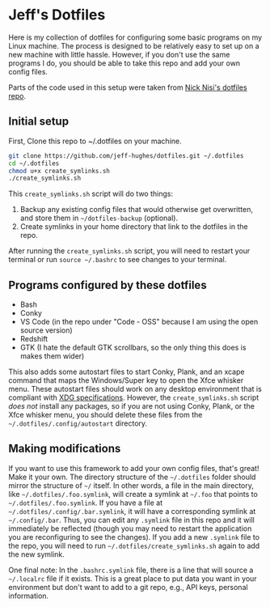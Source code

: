 # Jeff's Dotfiles

Here is my collection of dotfiles for configuring some basic programs on my
Linux machine. The process is designed to be relatively easy to set up on a
new machine with little hassle. However, if you don't use the same programs
I do, you should be able to take this repo and add your own config files.

Parts of the code used in this setup were taken from [Nick Nisi's dotfiles
repo](https://github.com/nicknisi/dotfiles).

## Initial setup

First, Clone this repo to ~/.dotfiles on your machine.

```bash
git clone https://github.com/jeff-hughes/dotfiles.git ~/.dotfiles
cd ~/.dotfiles
chmod u+x create_symlinks.sh
./create_symlinks.sh
```

This `create_symlinks.sh` script will do two things:
1. Backup any existing config files that would otherwise get overwritten,
   and store them in `~/dotfiles-backup` (optional).
2. Create symlinks in your home directory that link to the dotfiles in
   the repo.

After running the `create_symlinks.sh` script, you will need to restart your
terminal or run `source ~/.bashrc` to see changes to your terminal.

## Programs configured by these dotfiles

- Bash
- Conky
- VS Code (in the repo under "Code - OSS" because I am using the open
  source version)
- Redshift
- GTK (I hate the default GTK scrollbars, so the only thing this does is
  makes them wider)

This also adds some autostart files to start Conky, Plank, and an xcape
command that maps the Windows/Super key to open the Xfce whisker menu.
These autostart files should work on any desktop environment that is
compliant with [XDG specifications](https://www.freedesktop.org/wiki/Specifications/).
However, the `create_symlinks.sh` script *does not* install any packages,
so if you are not using Conky, Plank, or the Xfce whisker menu, you should
delete these files from the `~/.dotfiles/.config/autostart` directory.

## Making modifications

If you want to use this framework to add your own config files, that's
great! Make it your own. The directory structure of the `~/.dotfiles`
folder should mirror the structure of `~/` itself. In other words, a file
in the main directory, like `~/.dotfiles/.foo.symlink`, will create a
symlink at `~/.foo` that points to `~/.dotfiles/.foo.symlink`. If you have
a file at `~/.dotfiles/.config/.bar.symlink`, it will have a corresponding
symlink at `~/.config/.bar`. Thus, you can edit any `.symlink` file in this
repo and it will immediately be reflected (though you may need to restart
the application you are reconfiguring to see the changes). If you add a new
`.symlink` file to the repo, you will need to run `~/.dotfiles/create_symlinks.sh`
again to add the new symlink.

One final note: In the `.bashrc.symlink` file, there is a line that will
source a `~/.localrc` file if it exists. This is a great place to put
data you want in your environment but don't want to add to a git repo, e.g.,
API keys, personal information.